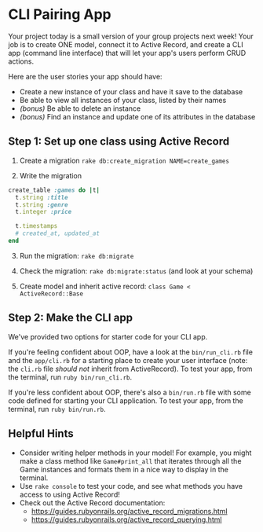 # CLI Pairing App

Your project today is a small version of your group projects next week! Your job is to create ONE model, connect it to Active Record, and create a CLI app (command line interface) that will let your app's users perform CRUD actions.

Here are the user stories your app should have:

- Create a new instance of your class and have it save to the database
- Be able to view all instances of your class, listed by their names
- *(bonus)* Be able to delete an instance
- *(bonus)* Find an instance and update one of its attributes in the database

## Step 1: Set up one class using Active Record

1. Create a migration `rake db:create_migration NAME=create_games`

2. Write the migration

```rb
create_table :games do |t|
  t.string :title
  t.string :genre
  t.integer :price

  t.timestamps
  # created_at, updated_at
end
```

3. Run the migration: `rake db:migrate`

4. Check the migration: `rake db:migrate:status` (and look at your schema)

5. Create model and inherit active record: `class Game < ActiveRecord::Base`

## Step 2: Make the CLI app

We've provided two options for starter code for your CLI app. 

If you're feeling confident about OOP, have a look at the `bin/run_cli.rb` file and the `app/cli.rb` for a starting place to create your user interface (note: the `cli.rb` file _should not_ inherit from ActiveRecord). To test your app, from the terminal, run `ruby bin/run_cli.rb`.

If you're less confident about OOP, there's also a `bin/run.rb` file with some code defined for starting your CLI application. To test your app, from the terminal, run `ruby bin/run.rb`.

## Helpful Hints
- Consider writing helper methods in your model! For example, you might make a class method like `Game#print_all` that iterates through all the Game instances and formats them in a nice way to display in the terminal.
- Use `rake console` to test your code, and see what methods you have access to using Active Record!
- Check out the Active Record documentation:
  - https://guides.rubyonrails.org/active_record_migrations.html
  - https://guides.rubyonrails.org/active_record_querying.html
